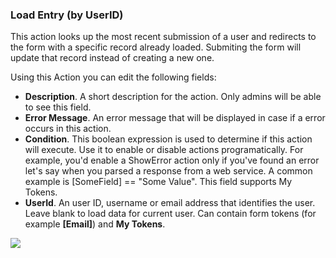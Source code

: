 ### Load Entry \(by UserID\)

This action looks up the most recent submission of a user and redirects to the form with a specific record already loaded. Submiting the form will update that record instead of creating a new one.

Using this Action you can edit the following fields:

* **Description**. A short description for the action. Only admins will be able to see this field.
* **Error Message**. An error message that will be displayed in case if a error occurs in this action.
* **Condition**. This boolean expression is used to determine if this action will execute. Use it to enable or disable actions programatically. For example, you'd enable a ShowError action only if you've found an error let's say when you parsed a response from a web service. A common example is \[SomeField\] == "Some Value". This field supports My Tokens.
* **UserId**. An user ID, username or email address that identifies the user. Leave blank to load data for current user. Can contain form tokens \(for example **\[Email\]**\) and **My Tokens**.

![](http://static.dnnsharp.com/documentation/load_entry_user_ID.png)

